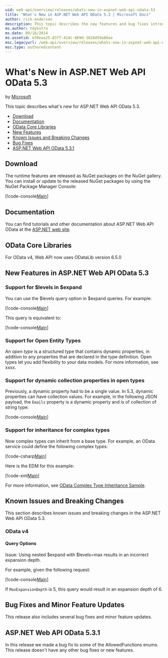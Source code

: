 ```yaml
---
uid: web-api/overview/releases/whats-new-in-aspnet-web-api-odata-53
title: "What's New in ASP.NET Web API OData 5.3 | Microsoft Docs"
author: rick-anderson
description: This topic describes the new features and bug fixes introduced in ASP.NET Web API OData 5.3 and provides links to downloads and documentation.
ms.author: tdykstra
ms.date: 09/16/2014
ms.assetid: e39eaa25-83ff-41dc-869d-3818d59a88ae
msc.legacyurl: /web-api/overview/releases/whats-new-in-aspnet-web-api-odata-53
msc.type: authoredcontent
---
```

# What's New in ASP.NET Web API OData 5.3

by [Microsoft](https://github.com/microsoft)

This topic describes what's new for ASP.NET Web API OData 5.3.

- [Download](#download)
- [Documentation](#documentation)
- [OData Core Libraries](#corelib)
- [New Features](#newf)
- [Known Issues and Breaking Changes](#known-issues)
- [Bug Fixes](#bug-fixes)
- [ASP.NET Web API OData 5.3.1](#OD)

<a id="download"></a>
## Download

The runtime features are released as NuGet packages on the NuGet gallery. You can install or update to the released NuGet packages by using the NuGet Package Manager Console:

[!code-console[Main](whats-new-in-aspnet-web-api-odata-53/samples/sample1.cmd)]

<a id="documentation"></a>
## Documentation

You can find tutorials and other documentation about ASP.NET Web API OData at the [ASP.NET web site](../odata-support-in-aspnet-web-api/index.md).

<a id="corelib"></a>
## OData Core Libraries

For OData v4, Web API now uses ODataLib version 6.5.0

<a id="newf"></a>
## New Features in ASP.NET Web API OData 5.3

### Support for $levels in $expand

You can use the $levels query option in $expand queries. For example:

[!code-console[Main](whats-new-in-aspnet-web-api-odata-53/samples/sample2.cmd)]

This query is equivalent to:

[!code-console[Main](whats-new-in-aspnet-web-api-odata-53/samples/sample3.cmd)]

<a id="open-entity-types"></a>
### Support for Open Entity Types

An *open type* is a structured type that contains dynamic properties, in addition to any properties that are declared in the type definition. Open types let you add flexibility to your data models. For more information, see xxxx.

### Support for dynamic collection properties in open types

Previously, a dynamic property had to be a single value. In 5.3, dynamic properties can have collection values. For example, in the following JSON payload, the `Emails` property is a dynamic property and is of collection of string type:

[!code-console[Main](whats-new-in-aspnet-web-api-odata-53/samples/sample4.cmd)]

### Support for inheritance for complex types

Now complex types can inherit from a base type. For example, an OData service could define the following complex types:

[!code-csharp[Main](whats-new-in-aspnet-web-api-odata-53/samples/sample5.cs)]

Here is the EDM for this example:

[!code-xml[Main](whats-new-in-aspnet-web-api-odata-53/samples/sample6.xml?highlight=8,15)]

For more information, see [OData Complex Type Inheritance Sample](/aspnet/web-api/overview/odata-support-in-aspnet-web-api/odata-v4/complex-type-inheritance-in-odata-v4).

<a id="known-issues"></a>
## Known Issues and Breaking Changes

This section describes known issues and breaking changes in the ASP.NET Web API OData 5.3.

### OData v4

#### Query Options

Issue: Using nested $expand with $levels=max results in an incorrect expansion depth.

For example, given the following request:

[!code-console[Main](whats-new-in-aspnet-web-api-odata-53/samples/sample7.cmd)]

If `MaxExpansionDepth` is 5, this query would result in an expansion depth of 6.

<a id="bug-fixes"></a>
## Bug Fixes and Minor Feature Updates

This release also includes several bug fixes and minor feature updates. 

<a id="OD"></a>
## ASP.NET Web API OData 5.3.1

In this release we made a bug fix to some of the AllowedFunctions enums. This release doesn't have any other bug fixes or new features.

